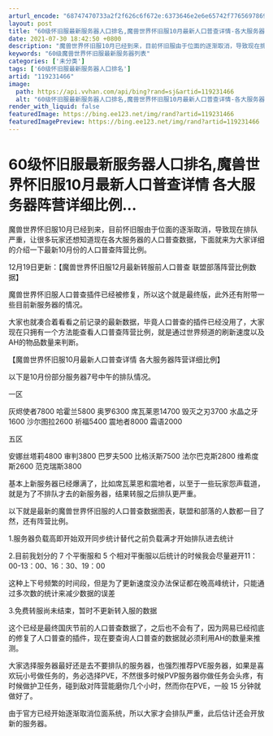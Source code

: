 ```yaml
---
arturl_encode: "68747470733a2f2f626c6f672e:6373646e2e6e65742f77656978696e5f34323633333133372f:61727469636c652f64657461696c732f313139323331343636"
layout: post
title: "60级怀旧服最新服务器人口排名,魔兽世界怀旧服10月最新人口普查详情-各大服务器阵营详细比例..."
date: 2021-07-30 18:42:50 +0800
description: "魔兽世界怀旧服10月已经到来，目前怀旧服由于位面的逐渐取消，导致现在排队严重，让很多玩家还想知道现在"
keywords: "60级魔兽世界怀旧服最新服务器列表"
categories: ['未分类']
tags: ['60级怀旧服最新服务器人口排名']
artid: "119231466"
image:
  path: https://api.vvhan.com/api/bing?rand=sj&artid=119231466
  alt: "60级怀旧服最新服务器人口排名,魔兽世界怀旧服10月最新人口普查详情-各大服务器阵营详细比例..."
render_with_liquid: false
featuredImage: https://bing.ee123.net/img/rand?artid=119231466
featuredImagePreview: https://bing.ee123.net/img/rand?artid=119231466
---
```


# 60级怀旧服最新服务器人口排名,魔兽世界怀旧服10月最新人口普查详情 各大服务器阵营详细比例...

魔兽世界怀旧服10月已经到来，目前怀旧服由于位面的逐渐取消，导致现在排队严重，让很多玩家还想知道现在各大服务器的人口普查数据，下面就来为大家详细的介绍一下最新10月份的人口普查阵营比例。

12月19日更新：【魔兽世界怀旧服12月最新转服前人口普查 联盟部落阵营比例数据】

魔兽世界怀旧服人口普查插件已经被修复，所以这个就是最终版，此外还有附带一些目前新服务器的情况。

大家也就凑合着看看之前记录的最新数据，毕竟人口普查的插件已经没用了，大家现在只拥有一个方法能查看人口普查阵营比例，就是通过世界频道的刷新速度以及AH的物品数量来判断。

【魔兽世界怀旧服10月最新人口普查详情 各大服务器阵营详细比例】

以下是10月份部分服务器7号中午的排队情况。

一区

灰烬使者7800 哈霍兰5800 奥罗6300 席瓦莱恩14700 毁灭之刃3700 水晶之牙1600 沙尔图拉2600 祈福5400 震地者8000 霜语2000

五区

安娜丝塔莉4800 审判3800 巴罗夫500 比格沃斯7500 法尔巴克斯2800 维希度斯2600 范克瑞斯3800

基本上新服务器已经爆满了，比如席瓦莱恩和震地者，以至于一些玩家怨声载道，就是为了不排队才去的新服务器，结果转服之后排队更严重。

以下就是最新的魔兽世界怀旧服的人口普查数据图表，联盟和部落的人数都一目了然，还有阵营比例。

1.服务器负载高即开始双开同步统计替代之前负载满才开始排队进去统计

2.目前我划分的 7 个平衡服和 5 个相对平衡服以后统计的时候我会尽量避开11：00-13：00、16：30、19：00

这种上下号频繁的时间段，但是为了更新速度没办法保证都在晚高峰统计，只能通过多次数的统计来减少数据的误差

3.免费转服尚未结束，暂时不更新转入服的数据

这个已经是最终国庆节前的人口普查数据了，之后也不会有了，因为网易已经彻底的修复了人口普查的插件，现在要查询人口普查的数据就必须利用AH的数量来推测。

大家选择服务器最好还是去不要排队的服务器，也强烈推荐PVE服务器，如果是喜欢玩小号做任务的，务必选择PVE，不然很多时候PVP服务器你做任务会头疼，有时候做护卫任务，碰到敌对阵营能磨你几个小时，然而你在PVE，一般 15 分钟就做好了。

由于官方已经开始逐渐取消位面系统，所以大家才会排队严重，此后估计还会开放新的服务器。